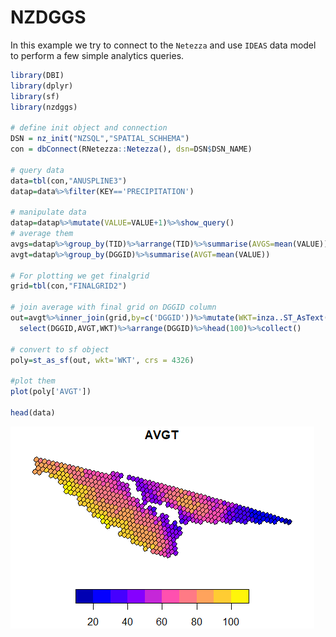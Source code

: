 # NZDGGS

In this example we try to connect to the `Netezza` and use `IDEAS` data model to perform a few simple analytics queries.

```r
library(DBI)
library(dplyr)
library(sf)
library(nzdggs)

# define init object and connection
DSN = nz_init("NZSQL","SPATIAL_SCHHEMA")
con = dbConnect(RNetezza::Netezza(), dsn=DSN$DSN_NAME)

# query data 
data=tbl(con,"ANUSPLINE3")
datap=data%>%filter(KEY=='PRECIPITATION')

# manipulate data
datap=datap%>%mutate(VALUE=VALUE+1)%>%show_query()
# average them
avgs=datap%>%group_by(TID)%>%arrange(TID)%>%summarise(AVGS=mean(VALUE))%>%head(10)
avgt=datap%>%group_by(DGGID)%>%summarise(AVGT=mean(VALUE))

# For plotting we get finalgrid
grid=tbl(con,"FINALGRID2")

# join average with final grid on DGGID column
out=avgt%>%inner_join(grid,by=c('DGGID'))%>%mutate(WKT=inza..ST_AsText(GEOM))%>%
  select(DGGID,AVGT,WKT)%>%arrange(DGGID)%>%head(100)%>%collect()

# convert to sf object
poly=st_as_sf(out, wkt='WKT', crs = 4326)

#plot them
plot(poly['AVGT'])

head(data)
```
![Output Plot](Rplot1.png)